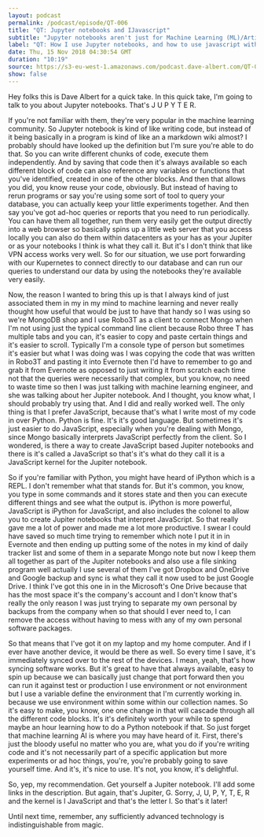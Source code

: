 ```yaml
---
layout: podcast
permalink: /podcast/episode/QT-006
title: "QT: Jupyter notebooks and IJavascript"
subtitle: "Jupyter notebooks aren't just for Machine Learning (ML)/Artificial Intelligence (AI), and using javascript with them"
label: "QT: How I use Jupyter notebooks, and how to use javascript with them -- more about Jupyter here: <a href='https://jupyter.org/' target='_blank'>https://jupyter.org/</a>  and more about IJavascript here: <a href='http://n-riesco.github.io/ijavascript/' target='_blank'>http://n-riesco.github.io/ijavascript/</a>"
date: Thu, 15 Nov 2018 04:30:54 GMT
duration: "10:19"
source: https://s3-eu-west-1.amazonaws.com/podcast.dave-albert.com/QT-006-Jupyter-Notebooks-and-ijavascript.mp3
show: false
---
```




Hey folks this is Dave Albert for a quick take. In this quick take, I'm going to talk to you about Jupyter notebooks. That's J U P Y T E R.

If you're not familiar with them, they're very popular in the machine learning community. So Jupyter notebook is kind of like writing code, but instead of it being basically in a program is kind of like an a markdown wiki almost? I probably should have looked up the definition but I'm sure you're able to do that. So you can write different chunks of code, execute them independently. And by saving that code then it's always available so each different block of code can also reference any variables or functions that you've identified, created in one of the other blocks. And then that allows you did, you know reuse your code, obviously. But instead of having to rerun programs or say you're using some sort of tool to query your database, you can actually keep your little experiments together. And then
say you've got ad-hoc queries or reports that you need to run periodically. You can have them all together, run them very easily get the output directly into a web browser so basically spins up a little web server that you access locally you can also do them within datacenters as your has as your Jupiter or as your notebooks I think is what they call it. But it's I don't think that like VPN access works very well. So for our situation, we use port forwarding with our Kupernetes to connect directly to our database and can run our queries to understand our data by using the notebooks they're available very easily. 



Now, the reason I wanted to bring this up is that I always kind of just associated them in my in my mind to machine learning and never really thought how useful that would be just to have that handy so I was using so we're MongoDB shop and I use Robo3T as a
client to connect Mongo when I'm not using just the typical command line client because Robo three T has multiple tabs and you can, it's easier to copy and paste certain things and it's easier to scroll. Typically I'm a console type of person but sometimes it's easier but what I was doing was I was copying the code that was written in Robo3T and pasting it into Evernote then I'd have to remember to go and grab it from Evernote as opposed to just writing it from scratch each time not that the queries were necessarily that complex, but you know, no need to waste time so then I was just talking with machine learning engineer, and she was talking about her Jupiter notebook. And I thought, you know what, I should probably try using that. And I did and really worked well. The only thing is that I prefer JavaScript, because that's what I write most of my code in over Python. Python is fine. It's it's good language. But sometimes it's just easier to do JavaScript, especially when you're dealing with Mongo, since Mongo basically interprets JavaScript perfectly from the client. So I wondered, is there a way to create JavaScript based Jupiter notebooks and there is it's called a JavaScript so that's it's what do they call it is a JavaScript kernel for the Jupiter notebook.

So if you're familiar with Python, you might have heard of iPython which is a REPL. I don't remember what that stands for. But it's common, you know, you type in some commands and it stores state and then you can execute different things and see what the output is. iPython is more powerful, JavaScript is iPython for JavaScript, and also includes the colonel to allow you to create Jupiter notebooks that interpret JavaScript. So that really gave me a lot of power and made me a lot more productive. I swear I could have saved so much time trying to remember which note I put it in in Evernote and then
ending up putting some of the notes in my kind of daily tracker list and some of them in a separate Mongo note but now I keep them all together as part of the Jupiter notebooks and also use a file sinking program well actually I use several of them I've got Dropbox and OneDrive and Google backup and sync is what they call it now used to be just Google Drive. I think I've got this one in in the Microsoft's One Drive because that has the most space it's the company's account and I don't know that's really the only reason I was just trying to separate my own personal by backups from the company when so that should I ever need to, I can remove the access without having to mess with any of my own personal software packages.

So that means that I've got it on my laptop and my home computer. And if I ever have another device, it would be there as well. So every time I save, it's immediately synced over to the rest of the devices. I mean, yeah, that's how syncing software works. But it's great to have that always available, easy to spin up because we can basically just change that port forward then you can run it against test or production I use environment or not environment but I use a variable define the environment that I'm currently working in. because we use environment within some within our collection names. So it's easy to make, you know, one one change in that will cascade through all the different code blocks. It's it's definitely worth your while to spend maybe an hour learning how to do a Python notebook if that.  So just forget that machine learning AI is where you may have heard of it. First, there's just the bloody useful no matter who you are, what you do if you're writing code and it's not necessarily part of a specific application but more experiments or ad hoc things, you're, you're probably going to save yourself time. And it's, it's nice to use. It's not, you know, it's delightful. 



So, yep, my recommendation. Get yourself a Jupiter notebook. I'll add some links in the description. But again, that's Jupiter, G. Sorry, J, U, P,  Y, T, E, R and the kernel is I JavaScript and that's the letter I. So that's it later!

Until next time, remember, any sufficiently advanced technology is indistinguishable from magic.

